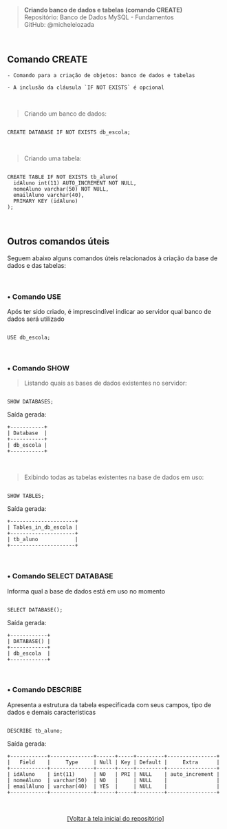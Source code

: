> **Criando banco de dados e tabelas (comando CREATE)**     
> Repositório: Banco de Dados MySQL - Fundamentos  
> GitHub: @michelelozada
&nbsp;
     
&nbsp;     
## Comando CREATE
```
- Comando para a criação de objetos: banco de dados e tabelas

- A inclusão da cláusula `IF NOT EXISTS` é opcional  
```

&nbsp;
    
> Criando um banco de dados:
```mysql

CREATE DATABASE IF NOT EXISTS db_escola;
```

&nbsp; 

> Criando uma tabela:
```mysql

CREATE TABLE IF NOT EXISTS tb_aluno(
  idAluno int(11) AUTO_INCREMENT NOT NULL,
  nomeAluno varchar(50) NOT NULL,
  emailAluno varchar(40), 
  PRIMARY KEY (idAluno)
);
```

&nbsp;
     
## Outros comandos úteis
Seguem abaixo alguns comandos úteis relacionados à criação da base de dados e das tabelas:  
     
&nbsp;   

### • Comando USE  
Após ter sido criado, é imprescindível indicar ao servidor qual banco de dados será utilizado    

```mysql

USE db_escola;
```

&nbsp;
     
### • Comando SHOW  

> Listando quais as bases de dados existentes no servidor:        
```mysql

SHOW DATABASES;
```

Saída gerada: 
```
+-----------+
| Database  |
+-----------+
| db_escola |
+-----------+
```

&nbsp;
 
> Exibindo todas as tabelas existentes na base de dados em uso:     
```mysql

SHOW TABLES;
```

Saída gerada: 
```
+---------------------+
| Tables_in_db_escola |
+---------------------+
| tb_aluno            |
+---------------------+
```

&nbsp;
     
### • Comando SELECT DATABASE  
Informa qual a base de dados está em uso no momento

```mysql

SELECT DATABASE();
```

Saída gerada:  
```
+------------+
| DATABASE() |
+------------+
| db_escola  |
+------------+
```

&nbsp;
     
### • Comando DESCRIBE  
Apresenta a estrutura da tabela especificada com seus campos, tipo de dados e demais características 

```mysql

DESCRIBE tb_aluno;
```

Saída gerada: 
```
+------------+--------------+------+-----+---------+----------------+
|   Field    |     Type     | Null | Key | Default |     Extra      |
+------------+--------------+------+-----+---------+----------------+
| idAluno    | int(11)      | NO   | PRI | NULL    | auto_increment |
| nomeAluno  | varchar(50)  | NO   |     | NULL    |                |
| emailAluno | varchar(40)  | YES  |     | NULL    |                |
+------------+--------------+------+-----+---------+----------------+
```

&nbsp;    

<div align="center">
<a href="https://github.com/michelelozada/MySQL-Study-Notes">[Voltar à tela inicial do repositório]</a>
</div>